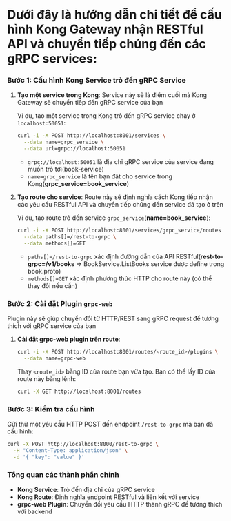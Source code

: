 # Dưới đây là hướng dẫn chi tiết để cấu hình Kong Gateway nhận RESTful API và chuyển tiếp chúng đến các gRPC services:

### Bước 1: Cấu hình Kong Service trỏ đến gRPC Service

1. **Tạo một service trong Kong**: Service này sẽ là điểm cuối mà Kong Gateway sẽ chuyển tiếp đến gRPC service của bạn

   Ví dụ, tạo một service trong Kong trỏ đến gRPC service chạy ở `localhost:50051`:

   ```bash
   curl -i -X POST http://localhost:8001/services \
     --data name=grpc_service \
     --data url=grpc://localhost:50051
   ```

   - `grpc://localhost:50051` là địa chỉ gRPC service của service đang muốn trỏ tới(book-service)
   - `name=grpc_service` là tên bạn đặt cho service trong Kong(**grpc_service=book_service**)

2. **Tạo route cho service**: Route này sẽ định nghĩa cách Kong tiếp nhận các yêu cầu RESTful API và chuyển tiếp chúng đến service đã tạo ở trên

   Ví dụ, tạo route trỏ đến service `grpc_service`(**name=book_service**):

   ```bash
   curl -i -X POST http://localhost:8001/services/grpc_service/routes \
     --data paths[]=/rest-to-grpc \
     --data methods[]=GET
   ```

   - `paths[]=/rest-to-grpc` xác định đường dẫn của API RESTful(**rest-to-grpc=/v1/books** => BookService.ListBooks service được define trong book.proto)
   - `methods[]=GET` xác định phương thức HTTP cho route này (có thể thay đổi nếu cần)

### Bước 2: Cài đặt Plugin `grpc-web`

Plugin này sẽ giúp chuyển đổi từ HTTP/REST sang gRPC request để tương thích với gRPC service của bạn

1. **Cài đặt grpc-web plugin trên route**:

   ```bash
   curl -i -X POST http://localhost:8001/routes/<route_id>/plugins \
     --data name=grpc-web
   ```

   Thay `<route_id>` bằng ID của route bạn vừa tạo. Bạn có thể lấy ID của route này bằng lệnh:

   ```bash
   curl -X GET http://localhost:8001/routes
   ```

### Bước 3: Kiểm tra cấu hình

Gửi thử một yêu cầu HTTP POST đến endpoint `/rest-to-grpc` mà bạn đã cấu hình:

```bash
curl -X POST http://localhost:8000/rest-to-grpc \
  -H "Content-Type: application/json" \
  -d '{ "key": "value" }'
```

### Tổng quan các thành phần chính

- **Kong Service**: Trỏ đến địa chỉ của gRPC service
- **Kong Route**: Định nghĩa endpoint RESTful và liên kết với service
- **grpc-web Plugin**: Chuyển đổi yêu cầu HTTP thành gRPC để tương thích với backend
